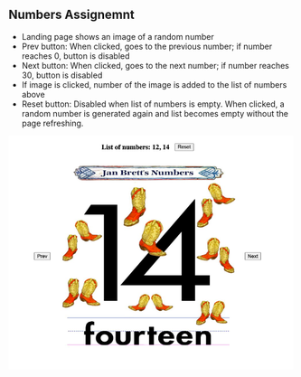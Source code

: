 ## Numbers Assignemnt

* Landing page shows an image of a random number
* Prev button: When clicked, goes to the previous number; if number reaches 0, button is disabled
* Next button: When clicked, goes to the next number; if number reaches 30, button is disabled
* If image is clicked, number of the image is added to the list of numbers above
* Reset button: Disabled when list of numbers is empty. When clicked, a random number is generated again and list becomes empty without the page refreshing.

![Numbers Assigment](/src/assets/Example.png)
